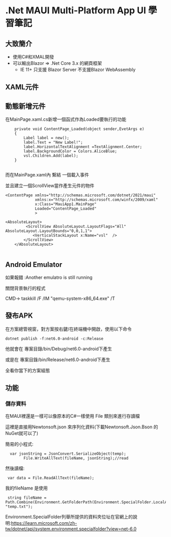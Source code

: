 # .Net MAUI Multi-Platform App UI 學習筆記
## 大致簡介

+ 使用C#和XMAL開發
+ 可以輸出Blazor => .Net Core 3.x 的網頁框架
	+ IE 11+ 只支援 Blazor Server 不支援Blazor WebAssembly

## XAML元件


## 動態新增元件

在MainPage.xaml.cs新增一個函式作為Loaded要執行的功能

```
	private void ContentPage_Loaded(object sender,EvetArgs e)
	{
		Label label = new();
		label.Text = "New Label!";
		label.HorizontalTextAlignment =TextAlignment.Center;
		label.BackgroundColor = Colors.AliceBlue;
		vsl.Children.Add(label);
	}
	

```

而在MainPage.xaml內 繫結 一個載入事件

並且建立一個ScrollView當作產生元件的物件


```
<ContentPage xmlns="http://schemas.microsoft.com/dotnet/2021/maui"
             xmlns:x="http://schemas.microsoft.com/winfx/2009/xaml"
             x:Class="MauiApp1.MainPage"
             Loaded="ContentPage_Loaded"
             >
			 
<AbsoluteLayout>
         <ScrollView AbsoluteLayout.LayoutFlags="All" AbsoluteLayout.LayoutBounds="0,0,1,1">
            <VerticalStackLayout x:Name="vsl"  />
        </ScrollView>    
    </AbsoluteLayout>
			 

```
## Android Emulator 

如果報錯 :Another emulatro is still running

關閉背景執行的程式

CMD-> taskkill /F /IM "qemu-system-x86_64.exe" /T


## 發布APK 

在方案總管視窗，對方案按右鍵/在終端機中開啟，使用以下命令
```
dotnet publish -f:net6.0-android -c:Release
```

他就會在 專案目錄/bin/Debug/net6.0-android下產生

或是在 專案目錄/bin/Release/net6.0-android下產生

全看你當下的方案組態

## 功能

### 儲存資料

在MAUI裡還是一樣可以像原本的C#一樣使用 File 類別來進行存讀檔

這裡是直接用Newtonsoft.json 來序列化資料(下載Newtonsoft.Json.Bson 的NuGet就可以了)


簡易的小程式:
```
  var jsonString = JsonConvert.SerializeObject(temp);
        File.WriteAllText(fileName, jsonString);//read
```

然後讀檔:

```
 var data = File.ReadAllText(fileName);
```

我的fileName 是使用

```
 string fileName = Path.Combine(Environment.GetFolderPath(Environment.SpecialFolder.LocalApplicationData), "temp.txt");
```

Environment.SpecialFolder列舉所提供的資料夾位址在官網上的說明:<https://learn.microsoft.com/zh-tw/dotnet/api/system.environment.specialfolder?view=net-6.0>